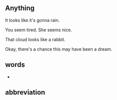 ## Anything
It looks like it's gonna rain.

You seem tired. She seems nice.

That cloud looks like a rabbit.

Okay, there's a chance this may have been a dream.



## words
- 

## abbreviation

